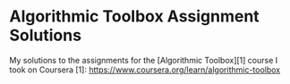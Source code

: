 # Algorithmic Toolbox Assignment Solutions
My solutions to the assignments for the [Algorithmic Toolbox][1] course I took on Coursera
[1]: https://www.coursera.org/learn/algorithmic-toolbox
